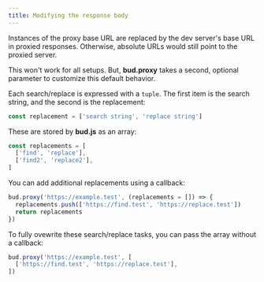```yaml
---
title: Modifying the response body
---
```


Instances of the proxy base URL are replaced by the dev server's base URL in proxied responses.
Otherwise, absolute URLs would still point to the proxied server.

This won't work for all setups. But, **bud.proxy** takes a second, optional parameter to customize this default behavior.

Each search/replace is expressed with a `tuple`. The first item is the
search string, and the second is the replacement:

```ts
const replacement = ['search string', 'replace string']
```

These are stored by **bud.js** as an array:

```ts
const replacements = [
  ['find', 'replace'],
  ['find2', 'replace2'],
]
```

You can add additional replacements using a callback:

```ts title='bud.config.ts'
bud.proxy('https://example.test', (replacements = []) => {
  replacements.push(['https://find.test', 'https://replace.test'])
  return replacements
})
```

To fully ovewrite these search/replace tasks, you can pass the array without a callback:

```ts title='bud.config.ts'
bud.proxy('https://example.test', [
  ['https://find.test', 'https://replace.test'],
])
```

